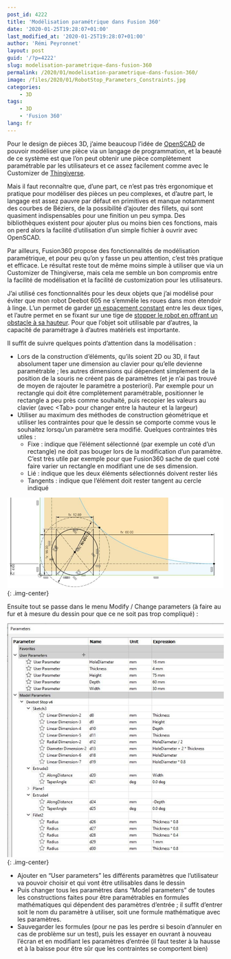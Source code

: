 ```yaml
---
post_id: 4222
title: 'Modélisation paramétrique dans Fusion 360'
date: '2020-01-25T19:28:07+01:00'
last_modified_at: '2020-01-25T19:28:07+01:00'
author: 'Rémi Peyronnet'
layout: post
guid: '/?p=4222'
slug: modelisation-parametrique-dans-fusion-360
permalink: /2020/01/modelisation-parametrique-dans-fusion-360/
image: /files/2020/01/RobotStop_Parameters_Constraints.jpg
categories:
    - 3D
tags:
    - 3D
    - 'Fusion 360'
lang: fr
---
```


Pour le design de pièces 3D, j’aime beaucoup l’idée de [OpenSCAD](http://www.openscad.org/) de pouvoir modéliser une pièce via un langage de programmation, et la beauté de ce système est que l’on peut obtenir une pièce complètement paramétrable par les utilisateurs et ce assez facilement comme avec le Customizer de [Thingiverse](http://www.thingiverse.com).

Mais il faut reconnaître que, d’une part, ce n’est pas très ergonomique et pratique pour modéliser des pièces un peu complexes, et d’autre part, le langage est assez pauvre par défaut en primitives et manque notamment des courbes de Béziers, de la possibilité d’ajouter des fillets, qui sont quasiment indispensables pour une finition un peu sympa. Des bibliothèques existent pour ajouter plus ou moins bien ces fonctions, mais on perd alors la facilité d’utilisation d’un simple fichier à ouvrir avec OpenSCAD.

Par ailleurs, Fusion360 propose des fonctionnalités de modélisation paramétrique, et pour peu qu’on y fasse un peu attention, c’est très pratique et efficace. Le résultat reste tout de même moins simple à utiliser que via un Customizer de Thingiverse, mais cela me semble un bon compromis entre la facilité de modélisation et la facilité de customization pour les utilisateurs.

J’ai utilisé ces fonctionnalités pour les deux objets que j’ai modélisé pour éviter que mon robot Deebot 605 ne s’emmêle les roues dans mon étendoir à linge. L’un permet de garder [un espacement constant](https://www.thingiverse.com/thing:4126792) entre les deux tiges, et l’autre permet en se fixant sur une tige de [stopper le robot en offrant un obstacle à sa hauteur](https://www.thingiverse.com/thing:4126819). Pour que l’objet soit utilisable par d’autres, la capacité de paramétrage à d’autres matériels est importante.

Il suffit de suivre quelques points d’attention dans la modélisation :

- Lors de la construction d’éléments, qu’ils soient 2D ou 3D, il faut absolument taper une dimension au clavier pour qu’elle devienne paramétrable ; les autres dimensions qui dépendent simplement de la position de la souris ne créent pas de paramètres (et je n’ai pas trouvé de moyen de rajouter le paramètre a posteriori). Par exemple pour un rectangle qui doit être complètement paramétrable, positionner le rectangle a peu près comme souhaité, puis recopier les valeurs au clavier (avec &lt;Tab&gt; pour changer entre la hauteur et la largeur)
- Utiliser au maximum des méthodes de construction géométrique et utiliser les contraintes pour que le dessin se comporte comme vous le souhaitez lorsqu’un paramètre sera modifié. Quelques contraintes très utiles : 
    - Fixe : indique que l’élément sélectionné (par exemple un coté d’un rectangle) ne doit pas bouger lors de la modification d’un paramètre. C’est très utile par exemple pour que Fusion360 sache de quel coté faire varier un rectangle en modifiant une de ses dimension.
    - Lié : indique que les deux éléments sélectionnés doivent rester liés
    - Tangents : indique que l’élément doit rester tangent au cercle indiqué

![](/files/2020/01/RobotStop_Parameters_Constraints.jpg){: .img-center}

Ensuite tout se passe dans le menu Modify / Change parameters (à faire au fur et à mesure du dessin pour que ce ne soit pas trop compliqué) :

![](/files/2020/01/RobotStop_Parameters_Full.jpg){: .img-center}

- Ajouter en “User parameters” les différents paramètres que l’utilisateur va pouvoir choisir et qui vont être utilisables dans le dessin
- Puis changer tous les paramètres dans “Model parameters” de toutes les constructions faites pour être paramétrables en formules mathématiques qui dépendent des paramètres d’entrée ; il suffit d’entrer soit le nom du paramètre à utiliser, soit une formule mathématique avec les paramètres.
- Sauvegarder les formules (pour ne pas les perdre si besoin d’annuler en cas de problème sur un test), puis les essayer en ouvrant à nouveau l’écran et en modifiant les paramètres d’entrée (il faut tester à la hausse et à la baisse pour être sûr que les contraintes se comportent bien)